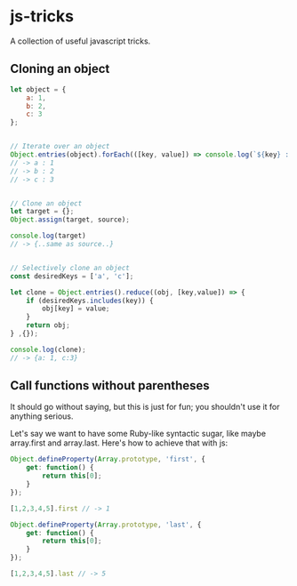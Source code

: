 # js-tricks

A collection of useful javascript tricks.

## Cloning an object
```javascript
let object = {
    a: 1,
    b: 2,
    c: 3
};


// Iterate over an object
Object.entries(object).forEach(([key, value]) => console.log(`${key} : ${value}`));
// -> a : 1
// -> b : 2
// -> c : 3


// Clone an object
let target = {};
Object.assign(target, source);

console.log(target)
// -> {..same as source..}


// Selectively clone an object
const desiredKeys = ['a', 'c'];

let clone = Object.entries().reduce((obj, [key,value]) => {
    if (desiredKeys.includes(key)) {
        obj[key] = value;
    }
    return obj;
} ,{});

console.log(clone);
// -> {a: 1, c:3}
```

## Call functions without parentheses
It should go without saying, but this is just for fun; you shouldn't use it for anything serious.

Let's say we want to have some Ruby-like syntactic sugar, like maybe array.first and array.last. Here's how to achieve that with js:

```javascript
Object.defineProperty(Array.prototype, 'first', {
    get: function() {
        return this[0];
    }
});

[1,2,3,4,5].first // -> 1

Object.defineProperty(Array.prototype, 'last', {
    get: function() {
        return this[0];
    }
});

[1,2,3,4,5].last // -> 5
```
